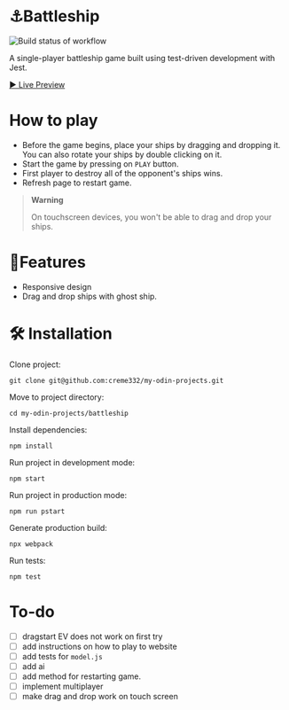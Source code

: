 # ⚓Battleship
![Build status of workflow](https://github.com/creme332/my-odin-projects/actions/workflows/battleship.yml/badge.svg)

A single-player battleship game built using test-driven development with Jest. 

[▶ Live Preview](https://creme332.github.io/my-odin-projects/battleship/dist)

# How to play
- Before the game begins, place your ships by dragging and dropping it. You can also rotate your ships by double clicking on it.
- Start the game by pressing on `PLAY` button.
- First player to destroy all of the opponent's ships wins.
- Refresh page to restart game.

> **Warning**
>
> On touchscreen devices, you won't be able to drag and drop your ships.

# 🚀Features
- Responsive design
- Drag and drop ships with ghost ship.

#  🛠 Installation
Clone project:
```
git clone git@github.com:creme332/my-odin-projects.git
```
Move to project directory:
```
cd my-odin-projects/battleship
```
Install dependencies:
```
npm install
```
Run project in development mode:
```
npm start
```
Run project in production mode:
```
npm run pstart
```
Generate production build:
```
npx webpack
```

Run tests:
```
npm test
```

# To-do
- [ ] dragstart EV does not work on first try
- [ ] add instructions on how to play to website
- [ ] add tests for `model.js`
- [ ] add ai
- [ ] add method for restarting game.
- [ ] implement multiplayer
- [ ] make drag and drop work on touch screen
